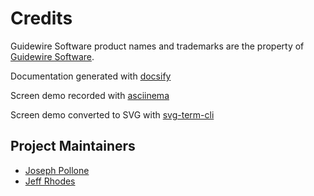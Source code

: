 # Credits

Guidewire Software product names and trademarks are the property of [Guidewire Software](https://www.guidewire.com).

Documentation generated with [docsify](https://docsify.js.org/#/)

Screen demo recorded with [asciinema](https://asciinema.org/)

Screen demo converted to SVG with [svg-term-cli](https://github.com/marionebl/svg-term-cli)

## Project Maintainers

- [Joseph Pollone](https://www.linkedin.com/in/joseph-pollone-402725195/)
- [Jeff Rhodes](https://www.linkedin.com/in/jeffdrhodes/)